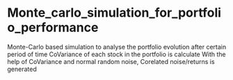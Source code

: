 # Monte_carlo_simulation_for_portfolio_performance
Monte-Carlo based simulation to analyse the portfolio evolution after certain period of time CoVariance of each stock in the portfolio is calculate  With the help of CoVariance and normal random noise, Corelated noise/returns is generated

